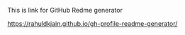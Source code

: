 This is link for GitHub Redme generator 

https://rahuldkjain.github.io/gh-profile-readme-generator/